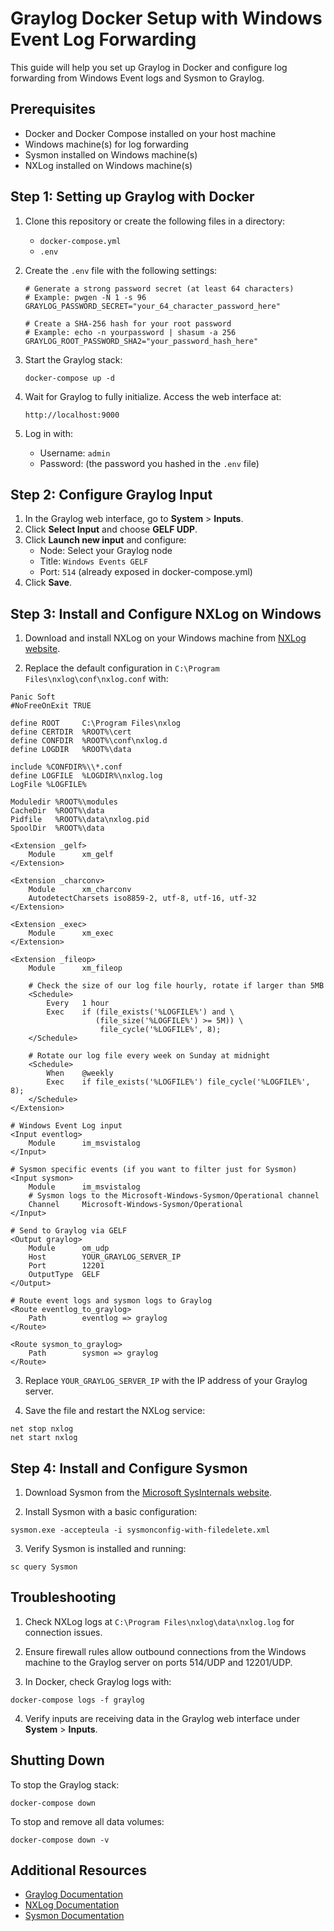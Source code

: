 # Graylog Docker Setup with Windows Event Log Forwarding

This guide will help you set up Graylog in Docker and configure log forwarding from Windows Event logs and Sysmon to Graylog.

## Prerequisites

- Docker and Docker Compose installed on your host machine
- Windows machine(s) for log forwarding
- Sysmon installed on Windows machine(s)
- NXLog installed on Windows machine(s)

## Step 1: Setting up Graylog with Docker

1. Clone this repository or create the following files in a directory:
   - `docker-compose.yml`
   - `.env`

2. Create the `.env` file with the following settings:
   ```
   # Generate a strong password secret (at least 64 characters)
   # Example: pwgen -N 1 -s 96
   GRAYLOG_PASSWORD_SECRET="your_64_character_password_here"

   # Create a SHA-256 hash for your root password
   # Example: echo -n yourpassword | shasum -a 256
   GRAYLOG_ROOT_PASSWORD_SHA2="your_password_hash_here"
   ```

3. Start the Graylog stack:
   ```
   docker-compose up -d
   ```

4. Wait for Graylog to fully initialize. Access the web interface at:
   ```
   http://localhost:9000
   ```

5. Log in with:
   - Username: `admin`
   - Password: (the password you hashed in the `.env` file)

## Step 2: Configure Graylog Input

1. In the Graylog web interface, go to **System** > **Inputs**.
2. Click **Select Input** and choose **GELF UDP**.
3. Click **Launch new input** and configure:
   - Node: Select your Graylog node
   - Title: `Windows Events GELF`
   - Port: `514` (already exposed in docker-compose.yml)
4. Click **Save**.


## Step 3: Install and Configure NXLog on Windows

1. Download and install NXLog on your Windows machine from [NXLog website](https://nxlog.co/products/nxlog-community-edition/download).

2. Replace the default configuration in `C:\Program Files\nxlog\conf\nxlog.conf` with:

```
Panic Soft
#NoFreeOnExit TRUE

define ROOT     C:\Program Files\nxlog
define CERTDIR  %ROOT%\cert
define CONFDIR  %ROOT%\conf\nxlog.d
define LOGDIR   %ROOT%\data

include %CONFDIR%\\*.conf
define LOGFILE  %LOGDIR%\nxlog.log
LogFile %LOGFILE%

Moduledir %ROOT%\modules
CacheDir  %ROOT%\data
Pidfile   %ROOT%\data\nxlog.pid
SpoolDir  %ROOT%\data

<Extension _gelf>
    Module      xm_gelf
</Extension>

<Extension _charconv>
    Module      xm_charconv
    AutodetectCharsets iso8859-2, utf-8, utf-16, utf-32
</Extension>

<Extension _exec>
    Module      xm_exec
</Extension>

<Extension _fileop>
    Module      xm_fileop

    # Check the size of our log file hourly, rotate if larger than 5MB
    <Schedule>
        Every   1 hour
        Exec    if (file_exists('%LOGFILE%') and \
                   (file_size('%LOGFILE%') >= 5M)) \
                    file_cycle('%LOGFILE%', 8);
    </Schedule>

    # Rotate our log file every week on Sunday at midnight
    <Schedule>
        When    @weekly
        Exec    if file_exists('%LOGFILE%') file_cycle('%LOGFILE%', 8);
    </Schedule>
</Extension>

# Windows Event Log input
<Input eventlog>
    Module      im_msvistalog
</Input>

# Sysmon specific events (if you want to filter just for Sysmon)
<Input sysmon>
    Module      im_msvistalog
    # Sysmon logs to the Microsoft-Windows-Sysmon/Operational channel
    Channel     Microsoft-Windows-Sysmon/Operational
</Input>

# Send to Graylog via GELF
<Output graylog>
    Module      om_udp
    Host        YOUR_GRAYLOG_SERVER_IP
    Port        12201
    OutputType  GELF
</Output>

# Route event logs and sysmon logs to Graylog
<Route eventlog_to_graylog>
    Path        eventlog => graylog
</Route>

<Route sysmon_to_graylog>
    Path        sysmon => graylog
</Route>
```

3. Replace `YOUR_GRAYLOG_SERVER_IP` with the IP address of your Graylog server.

4. Save the file and restart the NXLog service:
```
net stop nxlog
net start nxlog
```

## Step 4: Install and Configure Sysmon

1. Download Sysmon from the [Microsoft SysInternals website](https://docs.microsoft.com/en-us/sysinternals/downloads/sysmon).

2. Install Sysmon with a basic configuration:
```
sysmon.exe -accepteula -i sysmonconfig-with-filedelete.xml
```


3. Verify Sysmon is installed and running:
```
sc query Sysmon
```

## Troubleshooting

1. Check NXLog logs at `C:\Program Files\nxlog\data\nxlog.log` for connection issues.

2. Ensure firewall rules allow outbound connections from the Windows machine to the Graylog server on ports 514/UDP and 12201/UDP.

3. In Docker, check Graylog logs with:
```
docker-compose logs -f graylog
```

4. Verify inputs are receiving data in the Graylog web interface under **System** > **Inputs**.

## Shutting Down

To stop the Graylog stack:
```
docker-compose down
```

To stop and remove all data volumes:
```
docker-compose down -v
```

## Additional Resources

- [Graylog Documentation](https://docs.graylog.org/)
- [NXLog Documentation](https://nxlog.co/docs/)
- [Sysmon Documentation](https://docs.microsoft.com/en-us/sysinternals/downloads/sysmon) 